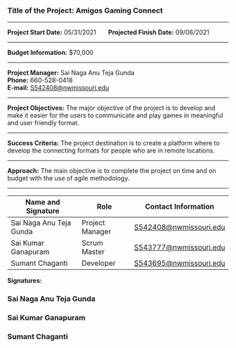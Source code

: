 ### Title of the Project: Amigos Gaming Connect<br>

<hr/>

**Project Start Date:** 05/31/2021 &nbsp;&nbsp;&nbsp;&nbsp;&nbsp; **Projected Finish Date:** 09/06/2021

<hr/>

**Budget Information:** $70,000

<hr/>

**Project Manager:** Sai Naga Anu Teja Gunda <br>
**Phone:** 660-528-0418  
**E-mail:** S542408@nwmissouri.edu 

<hr/>

**Project Objectives:** The major objective of the project is to develop and make it easier for the users to communicate and play games in meaningful and user friendly format.

<hr/>

**Success Criteria:** The project destination is to create a platform where to develop the connecting formats for people who are in remote locations. 

<hr/>

**Approach:** The main objective is to complete the project on time and on budget with the use of agile methodology. 

<hr/>

| Name and Signature | Role | Contact Information |
| ------------------ | ---- | ------------------- |
| Sai Naga Anu Teja Gunda | Project Manager | S542408@nwmissouri.edu |
| Sai Kumar Ganapuram | Scrum Master | S543777@nwmissouri.edu |
| Sumant Chaganti | Developer | S543695@nwmissouri.edu |

**Signatures:**

### Sai Naga Anu Teja Gunda

### Sai Kumar Ganapuram 

### Sumant Chaganti

